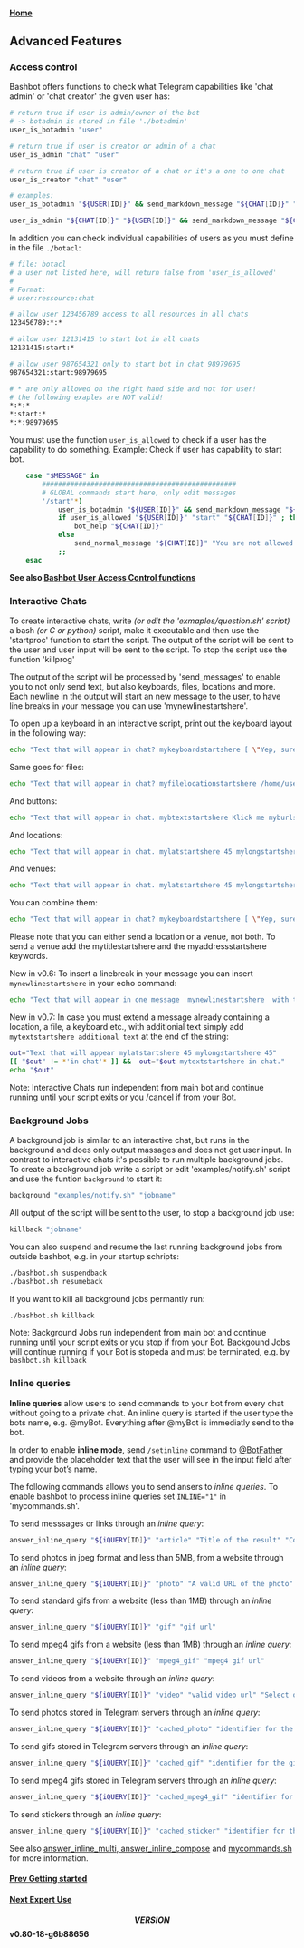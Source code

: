 #### [Home](../README.md)
## Advanced Features

### Access control
Bashbot offers functions to check what Telegram capabilities like 'chat admin' or 'chat creator' the given user has:

```bash
# return true if user is admin/owner of the bot
# -> botadmin is stored in file './botadmin'
user_is_botadmin "user"  

# return true if user is creator or admin of a chat
user_is_admin "chat" "user"

# return true if user is creator of a chat or it's a one to one chat
user_is_creator "chat" "user"

# examples:
user_is_botadmin "${USER[ID]}" && send_markdown_message "${CHAT[ID]}" "You are *BOTADMIN*."

user_is_admin "${CHAT[ID]}" "${USER[ID]}" && send_markdown_message "${CHAT[ID]}" "You are *CHATADMIN*."

```
In addition you can check individual capabilities of users as you must define in the file ```./botacl```:
```bash
# file: botacl
# a user not listed here, will return false from 'user_is_allowed'
#
# Format:
# user:ressource:chat

# allow user 123456789 access to all resources in all chats
123456789:*:*

# allow user 12131415 to start bot in all chats
12131415:start:*

# allow user 987654321 only to start bot in chat 98979695
987654321:start:98979695

# * are only allowed on the right hand side and not for user!
# the following exaples are NOT valid!
*:*:*
*:start:*
*:*:98979695
```
You must use the function ```user_is_allowed``` to check if a user has the capability to do something. Example: Check if user has capability to start bot.
```bash
	case "$MESSAGE" in
		################################################
		# GLOBAL commands start here, only edit messages
		'/start'*)
			user_is_botadmin "${USER[ID]}" && send_markdown_message "${CHAT[ID]}" "You are *BOTADMIN*."
			if user_is_allowed "${USER[ID]}" "start" "${CHAT[ID]}" ; then
				bot_help "${CHAT[ID]}"
			else
				send_normal_message "${CHAT[ID]}" "You are not allowed to start Bot."
			;;
	esac
```
**See also [Bashbot User Access Control functions](6_reference.md#User-Access-Control)**

### Interactive Chats
To create interactive chats, write *(or edit the 'exmaples/question.sh' script)* a bash *(or C or python)* script, make it executable 
and then use the 'startproc' function to  start the script.
The output of the script will be sent to the user and user input will be sent to the script.
To stop the script use the function 'killprog'

The output of the script will be processed by 'send_messages' to enable you to not only send text, but also keyboards, files, locations and more.
Each newline in the output will start an new message to the user, to have line breaks in your message you can use 'mynewlinestartshere'.

To open up a keyboard in an interactive script, print out the keyboard layout in the following way:
```bash
echo "Text that will appear in chat? mykeyboardstartshere [ \"Yep, sure\" , \"No, highly unlikely\" ]"
```
Same goes for files:
```bash
echo "Text that will appear in chat? myfilelocationstartshere /home/user/doge.jpg"
```
And buttons:
```bash
echo "Text that will appear in chat. mybtextstartshere Klick me myburlstartshere https://dealz.rrr.de"
```
And locations:
```bash
echo "Text that will appear in chat. mylatstartshere 45 mylongstartshere 45"
```
And venues:
```bash
echo "Text that will appear in chat. mylatstartshere 45 mylongstartshere 45 mytitlestartshere my home myaddressstartshere Diagon Alley N. 37"
```
You can combine them:
```bash
echo "Text that will appear in chat? mykeyboardstartshere [ \"Yep, sure\" , \"No, highly unlikely\" ] myfilelocationstartshere /home/user/doge.jpg mylatstartshere 45 mylongstartshere 45"
```
Please note that you can either send a location or a venue, not both. To send a venue add the mytitlestartshere and the myaddressstartshere keywords.

New in v0.6: To insert a linebreak in your message you can insert ```mynewlinestartshere``` in your echo command:
```bash
echo "Text that will appear in one message  mynewlinestartshere  with this text on a new line"
```

New in v0.7: In case you must extend a message already containing a location, a file, a keyboard etc.,
with additionial text simply add ``` mytextstartshere additional text``` at the end of the string:
```bash
out="Text that will appear mylatstartshere 45 mylongstartshere 45"
[[ "$out" != *'in chat'* ]] &&  out="$out mytextstartshere in chat."
echo "$out"
```
Note: Interactive Chats run independent from main bot and continue running until your script exits or you /cancel if from your Bot. 

### Background Jobs

A background job is similar to an interactive chat, but runs in the background and does only output massages and does not get user input. In contrast to interactive chats it's possible to run multiple background jobs. To create a background job write a script or edit 'examples/notify.sh'  script and use the funtion ```background``` to start it:
```bash
background "examples/notify.sh" "jobname"
```
All output of the script will be sent to the user, to stop a background job use:
```bash
killback "jobname"
```
You can also suspend and resume the last running background jobs from outside bashbot, e.g. in your startup schripts:
```bash
./bashbot.sh suspendback
./bashbot.sh resumeback
```

If you want to kill all background jobs permantly run:
```bash
./bashbot.sh killback

```
Note: Background Jobs run independent from main bot and continue running until your script exits or you stop if from your Bot. Backgound Jobs will continue running if your Bot is stopeda and must be terminated, e.g. by ```bashbot.sh killback``` 

### Inline queries
**Inline queries** allow users to send commands to your bot from every chat without going to a private chat. An inline query is started if the user type the bots name, e.g. @myBot. Everything after @myBot is immediatly send to the bot.

In order to enable **inline mode**, send `/setinline` command to [@BotFather](https://telegram.me/botfather) and provide the placeholder text that the user will see in the input field after typing your bot’s name.

The following commands allows you to send ansers to *inline queries*. To enable bashbot to process inline queries set ```INLINE="1"``` in 'mycommands.sh'.

To send messsages or links through an *inline query*:
```bash
answer_inline_query "${iQUERY[ID]}" "article" "Title of the result" "Content of the message to be sent"
```
To send photos in jpeg format and less than 5MB, from a website through an *inline query*:
```bash
answer_inline_query "${iQUERY[ID]}" "photo" "A valid URL of the photo" "URL of the thumbnail"
```
To send standard gifs from a website (less than 1MB) through an *inline query*:
```bash
answer_inline_query "${iQUERY[ID]}" "gif" "gif url"
```
To send mpeg4 gifs from a website (less than 1MB) through an *inline query*:
```bash
answer_inline_query "${iQUERY[ID]}" "mpeg4_gif" "mpeg4 gif url"
```
To send videos from a website through an *inline query*:
```bash
answer_inline_query "${iQUERY[ID]}" "video" "valid video url" "Select one mime type: text/html or video/mp4" "URL of the thumbnail" "Title for the result"
```
To send photos stored in Telegram servers through an *inline query*:
```bash
answer_inline_query "${iQUERY[ID]}" "cached_photo" "identifier for the photo"
```
To send gifs stored in Telegram servers through an *inline query*:
```bash
answer_inline_query "${iQUERY[ID]}" "cached_gif" "identifier for the gif"
```
To send mpeg4 gifs stored in Telegram servers through an *inline query*:
```bash
answer_inline_query "${iQUERY[ID]}" "cached_mpeg4_gif" "identifier for the gif"
```
To send stickers through an *inline query*:
```bash
answer_inline_query "${iQUERY[ID]}" "cached_sticker" "identifier for the sticker"
```
See also [answer_inline_multi, answer_inline_compose](6_reference.md#answer_inline_multi) and [mycommands.sh](../mycommands.sh) for more information.

#### [Prev Getting started](2_usage.md)
#### [Next Expert Use](4_expert.md)

#### $$VERSION$$ v0.80-18-g6b88656

